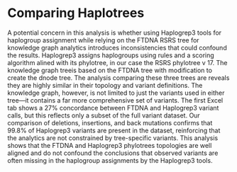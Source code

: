 # Comparing Haplotrees
 
A potential concern in this analysis is whether using Haplogrep3 tools for haplogroup assignment while relying on the FTDNA RSRS tree for knowledge graph analytics introduces inconsistencies that could confound the results.  Haplogrep3 assigns haplogroups using rules and a scoring algorithm alined with its phylotree, in our case the RSRS phylotree v 17.  The knowledge graph treeis based on the FTDNA tree with modification to create the dnode tree. The analysis comparing these three trees are reveals they are highly similar in their topology and variant definitions. The knowledge graph, however, is not limited to just the variants used in either tree—it contains a far more comprehensive set of variants. The first Excel tab shows a 27% concordance between FTDNA and Haplogrep3 variant calls, but this reflects only a subset of the full variant dataset. Our comparison of deletions, insertions, and back mutations confirms that 99.8% of Haplogrep3 variants are present in the dataset, reinforcing that the analytics are not constrained by tree-specific variants. This analysis shows that the FTDNA and Haplogrep3 phylotrees topologies are well aligned and do not confound the conclusions that observed variants are often missing in the haplogroup assignments by the Haplogrep3 tools.


